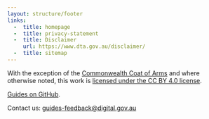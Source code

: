 ```yaml
---
layout: structure/footer
links:
  -  title: homepage  
  -  title: privacy-statement
  -  title: Disclaimer
     url: https://www.dta.gov.au/disclaimer/
  -  title: sitemap
---
```


With the exception of the [Commonwealth Coat of Arms](https://www.dpmc.gov.au/government/commonwealth-coat-arms) and where otherwise noted, this work is
[licensed under the CC BY 4.0 license](https://creativecommons.org/licenses/by/4.0/).

[Guides on GitHub](https://github.com/govau/service-manual/).

Contact us: [guides-feedback@digital.gov.au](mailto:guides-feedback@digital.gov.au)
